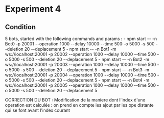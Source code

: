 # Experiment 4

## Condition

5 bots, started with the following commands and params :
	- npm start -- -n Bot0 -p 20001 --operation 1000 --delay 10000 --time 500 -o 5000 -s 500 --deletion 20 --deplacement 5
	- npm start -- -n Bot1 -m ws://localhost:20001 -p 20002 --operation 1000 --delay 10000 --time 500 -o 5000 -s 500 --deletion 20 --deplacement 5
	- npm start -- -n Bot2 -m ws://localhost:20001 -p 20003 --operation 1000 --delay 10000 --time 500 -o 5000 -s 500 --deletion 20 --deplacement 5
	- npm start -- -n Bot3 -m ws://localhost:20001 -p 20004 --operation 1000 --delay 10000 --time 500 -o 5000 -s 500 --deletion 20 --deplacement 5
	- npm start -- -n Bot4 -m ws://localhost:20001 -p 20005 --operation 1000 --delay 10000 --time 500 -o 5000 -s 500 --deletion 20 --deplacement 5


CORRECTION DU BOT :
	Modification de la maniere dont l'index d'une operation est calculée : on prend en compte les ajout par les ope distante qui se font avant l'index courant


